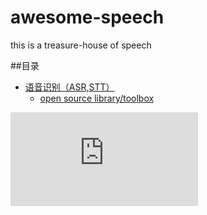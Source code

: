# awesome-speech
this is a treasure-house of speech

##目录
* [语音识别（ASR,STT）](#1)
  * [open source library/toolbox](#1.1)
  
![HTK](http://htk.eng.cam.ac.uk/download.shtml)
